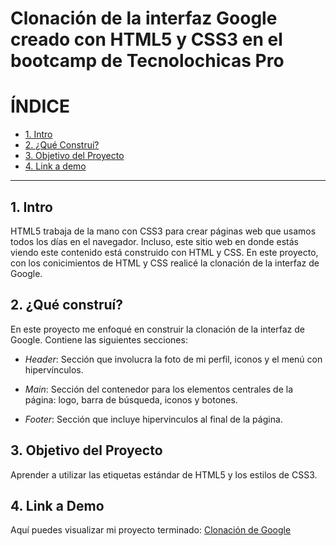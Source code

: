 # Clonación de la interfaz Google creado con HTML5 y CSS3 en el bootcamp de Tecnolochicas Pro


# **ÍNDICE**

* [1. Intro](#)
* [2. ¿Qué Construí?](#)
* [3. Objetivo del Proyecto](#)
* [4. Link a demo](#)

****

## 1. Intro

HTML5 trabaja de la mano con CSS3 para crear páginas web que usamos todos los días en el navegador. Incluso, este sitio web en donde estás viendo este contenido está construido con HTML y CSS. En este proyecto, con los conicimientos de HTML y CSS realicé la clonación de la interfaz de Google.


## 2. ¿Qué construí?

 En este proyecto me enfoqué en construir la clonación de la interfaz de Google. Contiene las siguientes secciones:

* *Header*: Sección que involucra la foto de mi perfil, iconos y el menú con hipervínculos.

* *Main*: Sección del contenedor para los elementos centrales de la página: logo, barra de búsqueda, iconos y botones.

* *Footer*: Sección que incluye hipervinculos al final de la página.

## 3. Objetivo del Proyecto
Aprender a utilizar las etiquetas estándar de HTML5 y los estilos de CSS3.

 ## 4. Link a Demo
Aquí puedes visualizar mi proyecto terminado: [Clonación de Google](#)

